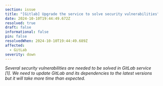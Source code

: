 ```yaml
---
section: issue
title: "[Gitlab] Upgrade the service to solve security vulnerabilities"
date: 2024-10-10T19:44:49.672Z
resolved: true
draft: false
informational: false
pin: false
resolvedWhen: 2024-10-10T19:44:49.689Z
affected:
  - GitLab
severity: down
---
```

*Several security vulnerabilities are needed to be solved in GitLab service \[1]. We need to update GitLab and its dependencies to the latest versions but it will take more time than expected.*